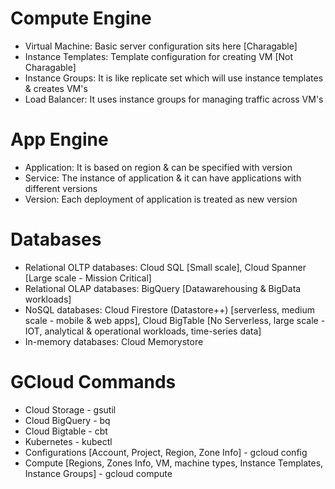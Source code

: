# Compute Engine
- Virtual Machine: Basic server configuration sits here [Charagable]
- Instance Templates: Template configuration for creating VM [Not Charagable]
- Instance Groups: It is like replicate set which will use instance templates & creates VM's
- Load Balancer: It uses instance groups for managing traffic across VM's

# App Engine
- Application: It is based on region & can be specified with version
- Service: The instance of application & it can have applications with different versions 
- Version: Each deployment of application is treated as new version

# Databases
- Relational OLTP databases: Cloud SQL [Small scale], Cloud Spanner [Large scale - Mission Critical]
- Relational OLAP databases: BigQuery [Datawarehousing & BigData workloads]
- NoSQL databases: Cloud Firestore (Datastore++) [serverless, medium scale - mobile & web apps], Cloud BigTable [No Serverless, large scale - IOT, analytical & operational workloads, time-series data]
- In-memory databases: Cloud Memorystore

# GCloud Commands
- Cloud Storage - gsutil
- Cloud BigQuery - bq
- Cloud Bigtable - cbt
- Kubernetes - kubectl
- Configurations [Account, Project, Region, Zone Info] - gcloud config
- Compute [Regions, Zones Info, VM, machine types, Instance Templates, Instance Groups] - gcloud compute 
